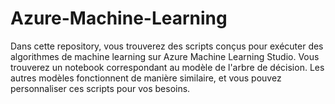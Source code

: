 # Azure-Machine-Learning
Dans cette repository, vous trouverez des scripts conçus pour exécuter des algorithmes de machine learning sur Azure Machine Learning Studio. Vous trouverez un notebook correspondant au modèle de l'arbre de décision. Les autres modèles fonctionnent de manière similaire, et vous pouvez personnaliser ces scripts pour vos besoins.
